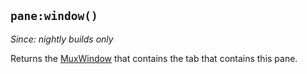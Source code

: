 ## `pane:window()`

*Since: nightly builds only*

Returns the [MuxWindow](../mux-window/index.md) that contains the tab that contains this pane.


